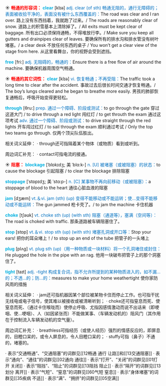 ☀ <font color="red">**畅通的形容词：**</font>
<font color="sky blue">**clear**</font> [klɪə] 
<font color="#0070c0">adj. clear (of sth) 畅通无阻的，通行无障碍的；表面被收拾干净的，表面没有被什么东西覆盖的：</font>The road was clear and I ran over. 路上没有东西挡着，我就跑了过来。/ The roads are reasonably clear of snow. 道路上的积雪基本上清除掉了。/ All exits must be kept clear of baggage. 所有出口必须保持通畅，不得堆放行李。/ Make sure you keep all gutters and drainpipes clear of leaves. 要确保所有的排水沟和排水管没有树叶堵塞。/ a clear desk 不放任何东西的桌子 / You won’t get a clear view of the stage from here. 从这里看舞台，你的视野会受到遮挡。

<font color="sky blue">**free**</font> [fri:] 
<font color="#0070c0">adj. 无阻碍的，畅通的：</font>Ensure there is a free flow of air around the machine. 要确保机器周围空气畅通。

☀ <font color="red">**畅通的其它词性：**</font>
<font color="sky blue">**clear**</font> [klɪə] 
<font color="#0070c0">vi. 恢复畅通；不再受阻：</font>The traffic took a long time to clear after the accident. 事故过去后很长时间交通才恢复畅通。/ The boy’s lungs cleared and he began to breathe more easily. 男孩的肺部恢复通畅后，呼吸开始变得更轻松。

<font color="sky blue">**through**</font> [θru:] 
<font color="#0070c0">prep. 通过一个障碍、阶段或测试：</font>to go through the gate 穿过这道大门 / to drive through a red light 闯红灯 / to get throuth the exam 通过这项考试 <font color="#0070c0">adv. 通过一个障碍、阶段或测试：</font>to drive straight through the red lights 开车闯过红灯 / to sail through the exam 顺利通过考试 / Only the top two teams go through. 仅两个顶尖队伍胜出。
           
相关词义延伸：
· through还可指隔着某个物体（或物质）看到或听到。

周边词汇补充：
· contact可指电流的接通。

☀ <font color="red">**阻塞：**</font>
<font color="sky blue">**blockage**</font> [ˈblɒkɪdʒ; 美 ˈblɑ:k-]
<font color="#0070c0">n. [U] 被堵塞（或被阻塞）的状态：</font>to cause the blockage 引起阻塞 / to clear the blockage 排除阻塞
           
<font color="sky blue">**stoppage**</font> [ˈstɒpɪdʒ; 美 ˈstɑ:p-]
<font color="#0070c0">n. [C] 某事物不再向前移动（或被阻塞）：</font>a stoppage of blood to the heart 通往心脏血液的阻塞

<font color="sky blue">**jam**</font> [dӡæm] 
<font color="#0070c0">vt.＆vi. jam (sth) (up) 变得不能移动或不能运转；使…变得不能移动或不能运转：</font>The gun jammed 枪卡壳了。/ to jam the machine 卡住机器

<font color="sky blue">**choke**</font> [tʃəʊk] 
<font color="#0070c0">vt. choke sth (up) (with sth) 阻塞（通道等），塞满（空间等）：</font>The road is choked with traffic. 那条道路被车辆阻塞住了。

<font color="sky blue">**stop**</font> [stɒp] 
<font color="#0070c0">vt.＆vi. stop sth (up) (with sth) 堵塞孔洞或开口等：</font>Stop your ears! 把你的耳朵堵上！/ to stop up an end of the tube 把管子的一头堵上

<font color="sky blue">**plug**</font> [plʌɡ] 
<font color="#0070c0">vt. plug sth (up)（用一种物质或一块材料）将一个孔洞堵住或封住：</font>He plugged the hole in the pipe with an rag. 他用一块破布把管子上的那个洞塞住了。

<font color="sky blue">**tight**</font> [taɪt] 
<font color="#0070c0">adj. -tight 构成复合词，指不允许所提到的某种物质进入的，如不漏…的；不透…的；防…的：</font>measures to make your home weathertight 使你家防风雨的措施

相关词义延伸：
· jam还可指机器因某个部位被某物卡住而停止工作。也可指干扰无线电或电子信号，使其难以被接收或被清晰听到；
· choke还可指窒息而死、使窒息而死、（通过卡住喉咙而）使停止呼吸、尤指因感情激动而说不出话来（即哽咽、使…哽咽）、人（如因紧张而）不能做某事、（车辆发动机的）阻风门（其作用在于控制流入车辆发动机的空气量）。

周边词汇补充：
· breathless可指经历（或使人经历）强烈的情感反应的，即屏息的，目瞪口呆的，或令人屏息的，令人目瞪口呆的；
· stuffy可指（鼻子）不通的，堵塞的。

· 表示“交通畅通”、“交通阻塞”的词群见[[12畅通 通行 让路]]和[[13交通阻塞]]
· 表示“通向”、“通往”的词群见[[02通向 通往]]
· 表示“打开”、“关闭”的词群见[[01打开 关闭]]
· 表示“阻挡”、“阻止”的词群见[[13阻挡 阻止]]
· 表示“隔开”的词群见[[13划分 离开]]
· 表示“气短”、“窒息”的词群见[[60气短 窒息]]
· 表示“身体堵塞”的词群见[[35疾病 不适]]
· 表示“满”、“拥挤”的词群见[[05空满]]
